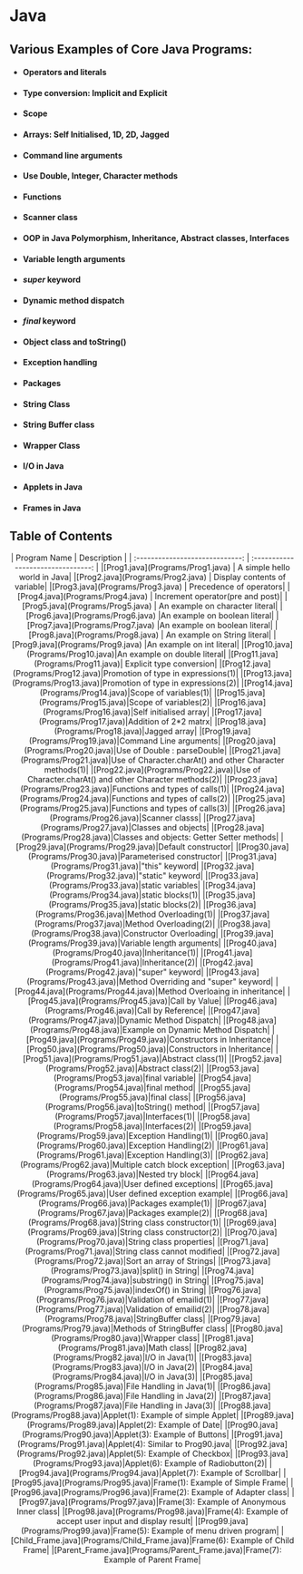 # Java

## Various Examples of Core Java Programs:

* #### Operators and literals
* #### Type conversion: Implicit and Explicit
* #### Scope
* #### Arrays: Self Initialised, 1D, 2D, Jagged
* #### Command line arguments
* #### Use Double, Integer, Character methods
* #### Functions
* #### Scanner class
* #### OOP in Java Polymorphism, Inheritance, Abstract classes, Interfaces
* #### Variable length arguments
* #### <i>super</i> keyword
* #### Dynamic method dispatch
* #### <i>final</i> keyword
* #### Object class and toString()
* #### Exception handling
* #### Packages
* #### String Class
* #### String Buffer class
* #### Wrapper Class
* #### I/O in Java
* #### Applets in Java
* #### Frames in Java


## Table of Contents
<center>
| Program Name                     | Description                          |
| :-----------------------------:  | :--------------------------------:   |
|[Prog1.java](Programs/Prog1.java)  | A simple hello world in Java|
|[Prog2.java](Programs/Prog2.java)  | Display contents of variable|
|[Prog3.java](Programs/Prog3.java)  | Precedence of operators|
|[Prog4.java](Programs/Prog4.java)  | Increment operator(pre and post)|
|[Prog5.java](Programs/Prog5.java)  | An example on character literal|
|[Prog6.java](Programs/Prog6.java)  |An example on boolean literal|
|[Prog7.java](Programs/Prog7.java)  |An example on boolean literal|
|[Prog8.java](Programs/Prog8.java)  | An example on String literal|
|[Prog9.java](Programs/Prog9.java)  |An example on int literal|
|[Prog10.java](Programs/Prog10.java)|An example on double literal|
|[Prog11.java](Programs/Prog11.java)| Explicit type conversion|
|[Prog12.java](Programs/Prog12.java)|Promotion of type in expressions(1)|
|[Prog13.java](Programs/Prog13.java)|Promotion of type in expressions(2)|
|[Prog14.java](Programs/Prog14.java)|Scope of variables(1)|
|[Prog15.java](Programs/Prog15.java)|Scope of variables(2)|
|[Prog16.java](Programs/Prog16.java)|Self initialised array|
|[Prog17.java](Programs/Prog17.java)|Addition of 2*2 matrx|
|[Prog18.java](Programs/Prog18.java)|Jagged array|
|[Prog19.java](Programs/Prog19.java)|Command Line arguments|
|[Prog20.java](Programs/Prog20.java)|Use of Double : parseDouble|
|[Prog21.java](Programs/Prog21.java)|Use of Character.charAt() and other Character methods(1)|
|[Prog22.java](Programs/Prog22.java)|Use of Character.charAt() and other Character methods(2)|
|[Prog23.java](Programs/Prog23.java)|Functions and types of calls(1)|
|[Prog24.java](Programs/Prog24.java)|Functions and types of calls(2)|
|[Prog25.java](Programs/Prog25.java)|Functions and types of calls(3)|
|[Prog26.java](Programs/Prog26.java)|Scanner classs|
|[Prog27.java](Programs/Prog27.java)|Classes and objects|
|[Prog28.java](Programs/Prog28.java)|Classes and objects: Getter Setter methods|
|[Prog29.java](Programs/Prog29.java)|Default constructor|
|[Prog30.java](Programs/Prog30.java)|Parameterised constructor|
|[Prog31.java](Programs/Prog31.java)|"this" keyword|
|[Prog32.java](Programs/Prog32.java)|"static" keyword|
|[Prog33.java](Programs/Prog33.java)|static variables|
|[Prog34.java](Programs/Prog34.java)|static blocks(1)|
|[Prog35.java](Programs/Prog35.java)|static blocks(2)|
|[Prog36.java](Programs/Prog36.java)|Method Overloading(1)|
|[Prog37.java](Programs/Prog37.java)|Method Overloading(2)|
|[Prog38.java](Programs/Prog38.java)|Constructor Overloading|
|[Prog39.java](Programs/Prog39.java)|Variable length arguments|
|[Prog40.java](Programs/Prog40.java)|Inheritance(1)|
|[Prog41.java](Programs/Prog41.java)|Inheritance(2)|
|[Prog42.java](Programs/Prog42.java)|"super" keyword|
|[Prog43.java](Programs/Prog43.java)|Method Overriding and "super" keyword|
|[Prog44.java](Programs/Prog44.java)|Method Overloaing in inheritance|
|[Prog45.java](Programs/Prog45.java)|Call by Value|
|[Prog46.java](Programs/Prog46.java)|Call by Reference|
|[Prog47.java](Programs/Prog47.java)|Dynamic Method Dispatch|
|[Prog48.java](Programs/Prog48.java)|Example on Dynamic Method Dispatch|
|[Prog49.java](Programs/Prog49.java)|Constructors in Inheritance|
|[Prog50.java](Programs/Prog50.java)|Constructors in Inheritance|
|[Prog51.java](Programs/Prog51.java)|Abstract class(1)|
|[Prog52.java](Programs/Prog52.java)|Abstract class(2)|
|[Prog53.java](Programs/Prog53.java)|final variable|
|[Prog54.java](Programs/Prog54.java)|final method|
|[Prog55.java](Programs/Prog55.java)|final class|
|[Prog56.java](Programs/Prog56.java)|toString() method|
|[Prog57.java](Programs/Prog57.java)|Interfaces(1)|
|[Prog58.java](Programs/Prog58.java)|Interfaces(2)|
|[Prog59.java](Programs/Prog59.java)|Exception Handling(1)|
|[Prog60.java](Programs/Prog60.java)|Exception Handling(2)|
|[Prog61.java](Programs/Prog61.java)|Exception Handling(3)|
|[Prog62.java](Programs/Prog62.java)|Multiple catch block exception|
|[Prog63.java](Programs/Prog63.java)|Nested try block|
|[Prog64.java](Programs/Prog64.java)|User defined exceptions|
|[Prog65.java](Programs/Prog65.java)|User defined exception example|
|[Prog66.java](Programs/Prog66.java)|Packages example(1)|
|[Prog67.java](Programs/Prog67.java)|Packages example(2)|
|[Prog68.java](Programs/Prog68.java)|String class constructor(1)|
|[Prog69.java](Programs/Prog69.java)|String class constructor(2)|
|[Prog70.java](Programs/Prog70.java)|String class properties|
|[Prog71.java](Programs/Prog71.java)|String class cannot modified|
|[Prog72.java](Programs/Prog72.java)|Sort an array of Strings|
|[Prog73.java](Programs/Prog73.java)|split() in String|
|[Prog74.java](Programs/Prog74.java)|substring() in String|
|[Prog75.java](Programs/Prog75.java)|indexOf() in String|
|[Prog76.java](Programs/Prog76.java)|Validation of emailid(1)|
|[Prog77.java](Programs/Prog77.java)|Validation of emailid(2)|
|[Prog78.java](Programs/Prog78.java)|StringBuffer class|
|[Prog79.java](Programs/Prog79.java)|Methods of StringBuffer class|
|[Prog80.java](Programs/Prog80.java)|Wrapper class|
|[Prog81.java](Programs/Prog81.java)|Math class|
|[Prog82.java](Programs/Prog82.java)|I/O in Java(1)|
|[Prog83.java](Programs/Prog83.java)|I/O in Java(2)|
|[Prog84.java](Programs/Prog84.java)|I/O in Java(3)|
|[Prog85.java](Programs/Prog85.java)|File Handling in Java(1)|
|[Prog86.java](Programs/Prog86.java)|File Handling in Java(2)|
|[Prog87.java](Programs/Prog87.java)|File Handling in Java(3)|
|[Prog88.java](Programs/Prog88.java)|Applet(1): Example of simple Applet|
|[Prog89.java](Programs/Prog89.java)|Applet(2): Example of Date|
|[Prog90.java](Programs/Prog90.java)|Applet(3): Example of Buttons|
|[Prog91.java](Programs/Prog91.java)|Applet(4): Similar to Prog90.java|
|[Prog92.java](Programs/Prog92.java)|Applet(5): Example of Checkbox|
|[Prog93.java](Programs/Prog93.java)|Applet(6): Example of Radiobutton(2)|
|[Prog94.java](Programs/Prog94.java)|Applet(7): Example of Scrollbar|
|[Prog95.java](Programs/Prog95.java)|Frame(1): Example of Simple Frame|
|[Prog96.java](Programs/Prog96.java)|Frame(2): Example of Adapter class|
|[Prog97.java](Programs/Prog97.java)|Frame(3): Example of Anonymous Inner class|
|[Prog98.java](Programs/Prog98.java)|Frame(4): Example of accept user input and display result|
|[Prog99.java](Programs/Prog99.java)|Frame(5): Example of menu driven program|
|[Child_Frame.java](Programs/Child_Frame.java)|Frame(6): Example of Child Frame|
|[Parent_Frame.java](Programs/Parent_Frame.java)|Frame(7): Example of Parent Frame|
</center>
